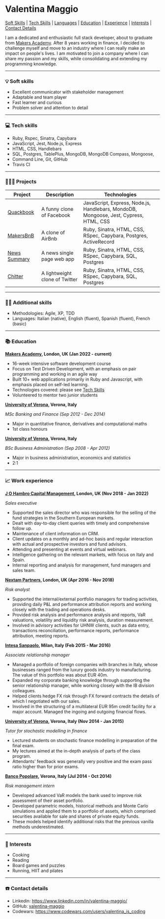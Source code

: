 # Valentina Maggio

[Soft Skills](#soft-skills) | [Tech Skills](#tech-skills) | [Languages](#languages) | [Education](#education) | [Experience](#working-experience) | [Interests](#interests) | [Contact Details](#contact-details)

I am a dedicated and enthusiastic full stack developer, about to graduate from [Makers Academy](https://makers.tech/). After 8 years working in finance, I decided to challenge myself and move to an industry where I can really make an impact on people's lives.
I am motivated to join a company where I can share my passion and my skills, while consolidating and extending my programming knowledge.

---

### 💡 Soft skills

- Excellent communicator with stakeholder management
- Adaptable and team player
- Fast learner and curious
- Problem solver and attention to detail

---

### 💻 Tech skills

- Ruby, Rspec, Sinatra, Capybara
- JavaScript, Jest, Node.js, Express
- HTML, CSS, Handlebars
- SQL, Postgres, TablePlus, MongoDB, MongoDB Compass, Mongoose,
- Command Line, Git, GitHub
- Travis CI

---

### 👩🏻‍💻 Projects

| Project                                                                        | Description                    | Technologies                                                                          |
| ------------------------------------------------------------------------------ | ------------------------------ | ------------------------------------------------------------------------------------- |
| [Quackbook](https://github.com/valentina-maggio/quackbook-team-quack-overflow) | A funny clone of Facebook      | JavaScript, Express, Node.js, Handlebars, MondoDB, Mongoose, Jest, Cypress, HTML, CSS |
| [MakersBnB](https://github.com/valentina-maggio/MakersBnB)                     | A clone of AirBnb              | Ruby, Sinatra, HTML, CSS, RSpec, Capybara, Postgres, ActiveRecord                     |
| [News Summary](https://github.com/valentina-maggio/news-summary)               | A news single page web app     | Ruby, Sinatra, HTML, CSS, RSpec, Capybara, SQL, Postgres                              |
| [Chitter](https://github.com/valentina-maggio/chitter-challenge)               | A lightweight clone of Twitter | Ruby, Sinatra, HTML, CSS, RSpec, Capybara, SQL, Postgres                              |

---

### 🤹🏻 Additional skills

- Methodologies: Agile, XP, TDD
- Languages: Italian (native), English (fluent), Spanish (fluent), French (basic)

---

### 📚 Education

**[Makers Academy](https://makers.tech/), London, UK (Jan 2022 - current)**

- 16-week intensive software development course
- Focus on Test Driven Development, with an emphasis on pair programming and working in an agile way
- Built 10+ web applications primarily in Ruby and Javascript, with emphasis placed on self-led learning.
- Technologies covered: please see [Tech Skills](#tech-skills)
- Volunteered to mentor two junior students

**[University of Verona](https://www.univr.it/en/home), Verona, Italy**

_MSc Banking and Finance (Sep 2012 - Dec 2014)_

- Major in quantitative finance, derivatives and computational maths
- 1st class honours

**[University of Verona](https://www.univr.it/en/home), Verona, Italy**

_BSc Business Administration (Sep 2008 - Apr 2012)_

- Major in business administration, economics and statistics
- 2:1

---

### 📈 Work experience

**[J O Hambro Capital Management](https://www.johcm.com/uk/home), London, UK (Nov 2018 - Jan 2022)**

_Sales executive_

- Supported the sales director who was responsible for the selling of the fund strategies in the Southern European markets.
- Dealt with day-to-day client queries with timely and comprehensive follow up.
- Maintenance of client information on CRM.
- Client updates on a monthly and ad-hoc basis and regular interaction with actual and prospective investors and fund advisors.
- Attending and presenting at events and virtual webinars.
- Intelligence gathering on the relevant markets, with focus on Italy and Spain.
- Internal reporting and analysis for management, fund managers and sales team.

**[Nextam Partners](https://sim.nextampartners.com/en/), London, UK (Apr 2016 - Nov 2018)**

_Risk analyst_

- Supported the internal/external portfolio managers for trading activities, providing daily P&L and performance attribution reports and working closely with the trading and operations desks.
- Provided risk analysis and performance analysis and reports, VaR valuations, volatility and liquidity risk analysis, duration measurement.
- Involved in advisory activities for UHNW clients, such as data entry, transactions reconciliation, performance reports, performance attribution, meeting reports.

**[Intesa Sanpaolo](https://group.intesasanpaolo.com/en/), Milan, Italy (Feb 2015 - Mar 2016)**

_Associate relationship manager_

- Managed a portfolio of foreign companies with branches in Italy, whose businesses ranged from the luxury goods industry to manufacturing. The value of this portfolio was about EUR 40m.
- Expanded my corporate banking knowledge through supporting the senior relationship manager, while working closely with the IB division colleagues.
- Helped clients hedge FX risk through FX forward contracts the details of which I negotiated with our sales.
- Involved in the structuring of a multilateral EUR 95m credit facility for a major account. Managed the ingoing and outgoing financial flows.

**[University of Verona](https://www.univr.it/en/home), Verona, Italy (Nov 2014 - Jan 2015)**

_Tutor for stochastic modelling in finance_

- Lectured students on stochastic finance modelling in preparation of the final exam.
- My lectures aimed at the in-depth analysis of parts of the class program.
- Attendants' feedback was generally very positive and the exam pass ratio higher than for prior
  exams.

**[Banco Popolare](https://gruppo.bancobpm.it/en/), Verona, Italy (Jul 2014 - Oct 2014)**

_Risk management intern_

- Developed advanced VaR models the bank used to improve risk assessment of their asset portfolio.
- Developed parametric models, historical methods and Monte Carlo simulations and applied them to a portfolio of assets, which comprised securities available for sale and shares of private equity funds.
- These models helped identify additional risks that the previous vanilla methods underestimated.

---

### 🧩 Interests

- Cooking
- Reading
- Board games and puzzles
- Running, HIIT and pilates

---

### ☎️ Contact details

- Linkedin: https://www.linkedin.com/in/valentina-maggio/
- GitHub: [valentina-maggio](https://github.com/valentina-maggio)
- Codewars: https://www.codewars.com/users/valentina_is_coding
